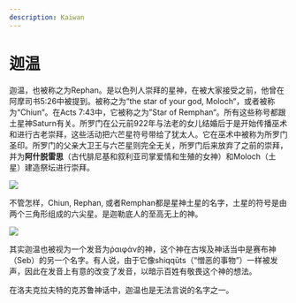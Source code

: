 ```yaml
---
description: Kaiwan
---
```


# 迦温

迦温，也被称之为Rephan。是以色列人崇拜的星神，在被大家接受之前，他曾在阿摩司书5:26中被提到。被称之为“the star of your god, Moloch“，或者被称为“Chiun“。在Acts 7:43中，它被称之为”Star of Remphan“。所有这些称号都跟土星神Saturn有关。所罗门在公元前922年与法老的女儿结婚后于是开始传播巫术和进行古老崇拜，这些活动把六芒星符号带给了犹太人。它在巫术中被称为所罗门圣印。所罗门的父亲大卫王与六芒星则完全无关，所罗门后来放弃了之前的崇拜，并为**阿什脱雷思**（古代腓尼基和叙利亚司掌爱情和生殖的女神）和Moloch（土星）建造祭坛进行崇拜。

![](https://pic4.zhimg.com/80/v2-83b53d06007914b93dec5685d2462173_1440w.jpg)

不管怎样，Chiun, Rephan, 或者Remphan都是星神土星的名字，土星的符号是由两个三角形组成的六尖星。是迦勒底人的至高无上的神。

![](https://pic4.zhimg.com/80/v2-a76ec947eaa0ca2c36be8487d0c96a67_1440w.jpg)

其实迦温也被视为一个发音为ῥαιφάν的神，这个神在古埃及神话当中是赛布神（Seb）的另一个名字。有人说，由于它像shiqqūts（“憎恶的事物”）一样被发声，因此在发音上有意的改变了发音，以暗示百姓有敬畏这个神的想法。

在洛夫克拉夫特的克苏鲁神话中，迦温也是无法言说的名字之一。

